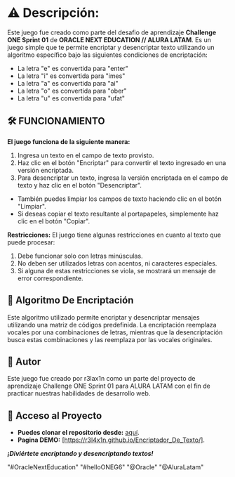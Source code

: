 # ⚠️ Descripción:
Este juego fue creado como parte del desafio de aprendizaje **Challenge ONE Sprint 01** de **ORACLE NEXT EDUCATION // ALURA LATAM**. Es un juego simple que te permite encriptar y desencriptar texto utilizando un algoritmo específico bajo las siguientes condiciones de encriptación:

- La letra "e" es convertida para "enter"
- La letra "i" es convertida para "imes"
- La letra "a" es convertida para "ai"
- La letra "o" es convertida para "ober"
- La letra "u" es convertida para "ufat"

## 🛠️ FUNCIONAMIENTO 
**El juego funciona de la siguiente manera:**
1. Ingresa un texto en el campo de texto provisto.
2. Haz clic en el botón "Encriptar" para convertir el texto ingresado en una versión encriptada.
3. Para desencriptar un texto, ingresa la versión encriptada en el campo de texto y haz clic en el botón "Desencriptar".
- También puedes limpiar los campos de texto haciendo clic en el botón "Limpiar".
- Si deseas copiar el texto resultante al portapapeles, simplemente haz clic en el botón "Copiar".

**Restricciones:**
El juego tiene algunas restricciones en cuanto al texto que puede procesar:
1. Debe funcionar solo con letras minúsculas.
2. No deben ser utilizados letras con acentos, ni caracteres especiales.
3. Si alguna de estas restricciones se viola, se mostrará un mensaje de error correspondiente.

## 🚧 Algoritmo De Encriptación
Este algoritmo utilizado permite encriptar y desencriptar mensajes utilizando una matriz de códigos predefinida. La encriptación reemplaza vocales por una combinaciones de letras, mientras que la desencriptación busca estas combinaciones y las reemplaza por las vocales originales.

## 🚦 Autor
Este juego fue creado por r3lax1n como un parte del proyecto de aprendizaje Challenge ONE Sprint 01 para ALURA LATAM con el fin de practicar nuestras habilidades de desarrollo web.

## 📁 Acceso al Proyecto
- **Puedes clonar el repositorio desde:** [aquí](https://github.com/r3l4x1n/Encriptador_De_Texto.git).
- **Pagina DEMO:** [https://r3l4x1n.github.io/Encriptador_De_Texto/].

***¡Diviértete encriptando y desencriptando textos!***

"#OracleNextEducation" "#helloONEG6" "@Oracle" "@AluraLatam"
